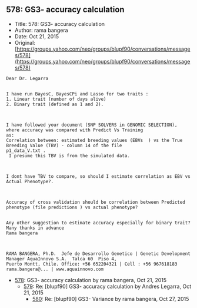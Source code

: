 ## 578: GS3- accuracy calculation

- Title: 578: GS3- accuracy calculation
- Author: rama bangera
- Date: Oct 21, 2015
- Original: [https://groups.yahoo.com/neo/groups/blupf90/conversations/messages/578](https://groups.yahoo.com/neo/groups/blupf90/conversations/messages/578)

```
Dear Dr. Legarra


I have run BayesC, BayesCPi and Lasso for two traits :
1. Linear trait (number of days alive)
2. Binary trait (defined as 1 and 2). 



I have followed your document (SNP SOLVERS in GENOMIC SELECTION), where accuracy was compared with Predict Vs Training
as:
Correlation between: estimated breeding values (EBVs  ) vs the True Breeding Value (TBV) - column 14 of the file
p1_data_V.txt . 
 I presume this TBV is from the simulated data. 



I dont have TBV to compare, so should I estimate correlation as EBV vs Actual Phenotype?. 



Accuracy of cross validation should be correlation between Predicted phenotype (file predictions ) vs actual phenotype?


Any other suggestion to estimate accuracy especially for binary trait?
Many thanks in advance 
Rama bangera 



RAMA BANGERA, Ph.D.  Jefe de Desarrollo Genetico | Genetic Development Manager AquaInnovo S.A.	Talca 60  Piso 4,
Puerto Montt, Chile. Office: +56 652204321 | Cell : +56 967618183  rama.bangera@... | www.aquainnovo.com
```

- [578](0578.md): GS3- accuracy calculation by rama bangera, Oct 21, 2015
    - [579](0579.md): Re: [blupf90] GS3- accuracy calculation by Andres Legarra, Oct 21, 2015
        - [580](0580.md): Re: [blupf90] GS3- Variance by rama bangera, Oct 27, 2015
